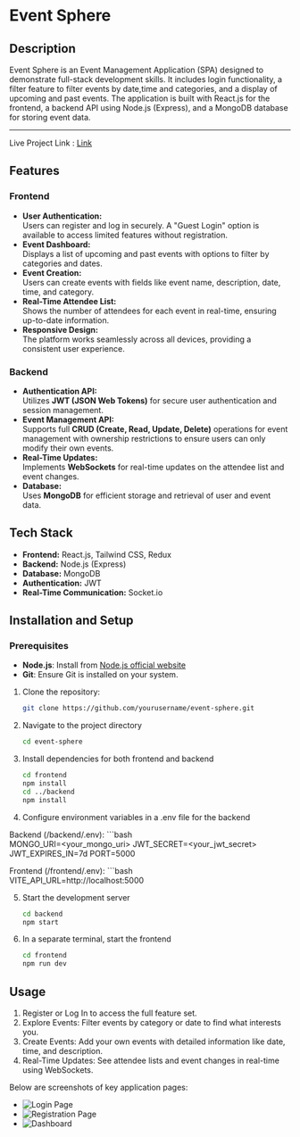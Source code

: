 # Event Sphere

## Description
Event Sphere is an Event Management Application (SPA) designed to demonstrate full-stack development skills. It includes login functionality, a filter feature to filter events by date,time and categories, and a display of upcoming and past events. The application is built with React.js for the frontend, a backend API using Node.js (Express), and a MongoDB database for storing event data.

---

Live Project Link : [Link](https://event-sphere-project.netlify.app/)


## Features  
### Frontend  
- **User Authentication:**  
  Users can register and log in securely. A "Guest Login" option is available to access limited features without registration.  
- **Event Dashboard:**  
  Displays a list of upcoming and past events with options to filter by categories and dates.  
- **Event Creation:**  
  Users can create events with fields like event name, description, date, time, and category.  
- **Real-Time Attendee List:**  
  Shows the number of attendees for each event in real-time, ensuring up-to-date information.  
- **Responsive Design:**  
  The platform works seamlessly across all devices, providing a consistent user experience.  

### Backend  
- **Authentication API:**  
  Utilizes **JWT (JSON Web Tokens)** for secure user authentication and session management.  
- **Event Management API:**  
  Supports full **CRUD (Create, Read, Update, Delete)** operations for event management with ownership restrictions to ensure users can only modify their own events.  
- **Real-Time Updates:**  
  Implements **WebSockets** for real-time updates on the attendee list and event changes.  
- **Database:**  
  Uses **MongoDB** for efficient storage and retrieval of user and event data.  

## Tech Stack  
- **Frontend:** React.js, Tailwind CSS, Redux
- **Backend:** Node.js (Express)  
- **Database:** MongoDB  
- **Authentication:** JWT  
- **Real-Time Communication:** Socket.io  


## Installation and Setup  

### Prerequisites
- **Node.js**: Install from [Node.js official website](https://nodejs.org/en/download)
- **Git**: Ensure Git is installed on your system.

1. Clone the repository:  
   ```bash  
   git clone https://github.com/yourusername/event-sphere.git 

2. Navigate to the project directory
    ```bash  
    cd event-sphere 

3. Install dependencies for both frontend and backend
    ```bash  
    cd frontend  
    npm install  
    cd ../backend  
    npm install 

4. Configure environment variables in a .env file for the backend

  Backend (/backend/.env):
    ```bash  
    MONGO_URI=<your_mongo_uri>
    JWT_SECRET=<your_jwt_secret>
    JWT_EXPIRES_IN=7d
    PORT=5000

  Frontend (/frontend/.env):
    ```bash  
    VITE_API_URL=http://localhost:5000

5. Start the development server
    ```bash  
    cd backend  
    npm start  

6. In a separate terminal, start the frontend
    ```bash  
    cd frontend  
    npm run dev  


## Usage
1. Register or Log In to access the full feature set.
2. Explore Events: Filter events by category or date to find what interests you.
3. Create Events: Add your own events with detailed information like date, time, and description.
4. Real-Time Updates:  See attendee lists and event changes in real-time using WebSockets.

Below are screenshots of key application pages:

  - ![Login Page](images/login.png "Login Page")
  - ![Registration Page](images/register.png "Registration Page")
  - ![Dashboard](images/dashboard.png " Dashboard")